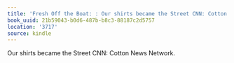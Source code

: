 ```yaml
---
title: 'Fresh Off the Boat: : Our shirts became the Street CNN: Cotton News Network.'
book_uuid: 21b59043-b0d6-487b-b8c3-88187c2d5757
location: '3717'
source: kindle
---
```


Our shirts became the Street CNN: Cotton News Network.